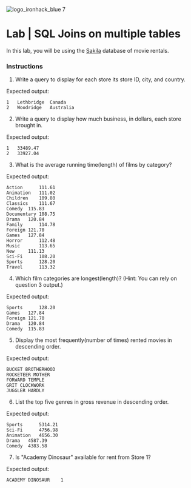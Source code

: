 ![logo_ironhack_blue 7](https://user-images.githubusercontent.com/23629340/40541063-a07a0a8a-601a-11e8-91b5-2f13e4e6b441.png)

# Lab | SQL Joins on multiple tables

In this lab, you will be using the [Sakila](https://dev.mysql.com/doc/sakila/en/) database of movie rentals.

### Instructions

1. Write a query to display for each store its store ID, city, and country.

Expected output:
```shell
1	Lethbridge	Canada
2	Woodridge	Australia
```
2. Write a query to display how much business, in dollars, each store brought in.

Expected output:
```shell
1	33489.47
2	33927.04
```
3. What is the average running time(length) of films by category?

Expected output:
```shell
Action		111.61
Animation	111.02
Children	109.80
Classics	111.67
Comedy	115.83
Documentary	108.75
Drama	120.84
Family		114.78
Foreign	121.70
Games	127.84
Horror		112.48
Music		113.65
New		111.13
Sci-Fi		108.20
Sports		128.20
Travel		113.32
```
4. Which film categories are longest(length)? (Hint: You can rely on question 3 output.)

Expected output:
```shell
Sports		128.20
Games	127.84
Foreign	121.70
Drama	120.84
Comedy	115.83
```
5. Display the most frequently(number of times) rented movies in descending order.

Expected output:
```shell
BUCKET BROTHERHOOD
ROCKETEER MOTHER
FORWARD TEMPLE
GRIT CLOCKWORK
JUGGLER HARDLY
```
6. List the top five genres in gross revenue in descending order.

Expected output:
```shell
Sports		5314.21
Sci-Fi		4756.98
Animation	4656.30
Drama	4587.39
Comedy	4383.58
```
7. Is "Academy Dinosaur" available for rent from Store 1?

Expected output:
```shell
ACADEMY DINOSAUR	1
```
